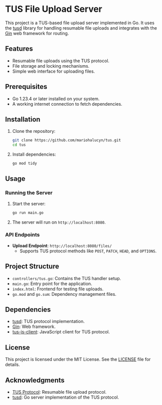 # TUS File Upload Server

This project is a TUS-based file upload server implemented in Go. It uses the [tusd](https://github.com/tus/tusd) library for handling resumable file uploads and integrates with the [Gin](https://github.com/gin-gonic/gin) web framework for routing.

## Features

- Resumable file uploads using the TUS protocol.
- File storage and locking mechanisms.
- Simple web interface for uploading files.

## Prerequisites

- Go 1.23.4 or later installed on your system.
- A working internet connection to fetch dependencies.

## Installation

1. Clone the repository:
   ```bash
   git clone https://github.com/mariohalucyn/tus.git
   cd tus
   ```

2. Install dependencies:
   ```bash
   go mod tidy
   ```

## Usage

### Running the Server

1. Start the server:
   ```bash
   go run main.go
   ```

2. The server will run on `http://localhost:8080`.

### API Endpoints

- **Upload Endpoint**: `http://localhost:8080/files/`
  - Supports TUS protocol methods like `POST`, `PATCH`, `HEAD`, and `OPTIONS`.

## Project Structure

- `controllers/tus.go`: Contains the TUS handler setup.
- `main.go`: Entry point for the application.
- `index.html`: Frontend for testing file uploads.
- `go.mod` and `go.sum`: Dependency management files.

## Dependencies

- [tusd](https://github.com/tus/tusd): TUS protocol implementation.
- [Gin](https://github.com/gin-gonic/gin): Web framework.
- [tus-js-client](https://github.com/tus/tus-js-client): JavaScript client for TUS protocol.

## License

This project is licensed under the MIT License. See the [LICENSE](LICENSE) file for details.

## Acknowledgments

- [TUS Protocol](https://tus.io): Resumable file upload protocol.
- [tusd](https://github.com/tus/tusd): Go server implementation of the TUS protocol.
